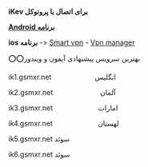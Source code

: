 **iKev برای اتصال با پروتوکل**

[**Android برنامه**](https://s31.uupload.ir/files/hassantechno/org.strongswan.android.apk)

**ios برنامه** -> [Smart vpn](https://apps.apple.com/us/app/smart-vpn/id1071356755) - [Vpn manager](https://apps.apple.com/us/app/vpnmanager/id6470751776)



⭕️⭕️بهترین سرویس پیشنهادی آیفون و ویندوز 


ik1.gsmxr.net                       انگلیس 

ik2.gsmxr.net                        آلمان 

ik3.gsmxr.net                       امارات 

ik4.gsmxr.net                       لهستان

ik5.gsmxr.net                        سوئد

ik6.gsmxr.net                        سوئد

